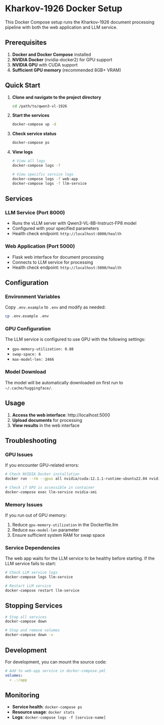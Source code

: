 # Kharkov-1926 Docker Setup

This Docker Compose setup runs the Kharkov-1926 document processing pipeline with both the web application and LLM service.

## Prerequisites

1. **Docker and Docker Compose** installed
2. **NVIDIA Docker** (nvidia-docker2) for GPU support
3. **NVIDIA GPU** with CUDA support
4. **Sufficient GPU memory** (recommended 8GB+ VRAM)

## Quick Start

1. **Clone and navigate to the project directory**
   ```bash
   cd /path/to/qwen3-vl-1926
   ```

2. **Start the services**
   ```bash
   docker-compose up -d
   ```

3. **Check service status**
   ```bash
   docker-compose ps
   ```

4. **View logs**
   ```bash
   # View all logs
   docker-compose logs -f
   
   # View specific service logs
   docker-compose logs -f web-app
   docker-compose logs -f llm-service
   ```

## Services

### LLM Service (Port 8000)
- Runs the vLLM server with Qwen3-VL-8B-Instruct-FP8 model
- Configured with your specified parameters
- Health check endpoint: `http://localhost:8000/health`

### Web Application (Port 5000)
- Flask web interface for document processing
- Connects to LLM service for processing
- Health check endpoint: `http://localhost:5000/health`

## Configuration

### Environment Variables
Copy `.env.example` to `.env` and modify as needed:
```bash
cp .env.example .env
```

### GPU Configuration
The LLM service is configured to use GPU with the following settings:
- `gpu-memory-utilization: 0.88`
- `swap-space: 6`
- `max-model-len: 2466`

### Model Download
The model will be automatically downloaded on first run to `~/.cache/huggingface/`.

## Usage

1. **Access the web interface**: http://localhost:5000
2. **Upload documents** for processing
3. **View results** in the web interface

## Troubleshooting

### GPU Issues
If you encounter GPU-related errors:
```bash
# Check NVIDIA Docker installation
docker run --rm --gpus all nvidia/cuda:12.1.1-runtime-ubuntu22.04 nvidia-smi

# Check if GPU is accessible in container
docker-compose exec llm-service nvidia-smi
```

### Memory Issues
If you run out of GPU memory:
1. Reduce `gpu-memory-utilization` in the Dockerfile.llm
2. Reduce `max-model-len` parameter
3. Ensure sufficient system RAM for swap space

### Service Dependencies
The web app waits for the LLM service to be healthy before starting. If the LLM service fails to start:
```bash
# Check LLM service logs
docker-compose logs llm-service

# Restart LLM service
docker-compose restart llm-service
```

## Stopping Services

```bash
# Stop all services
docker-compose down

# Stop and remove volumes
docker-compose down -v
```

## Development

For development, you can mount the source code:
```yaml
# Add to web-app service in docker-compose.yml
volumes:
  - .:/app
```

## Monitoring

- **Service health**: `docker-compose ps`
- **Resource usage**: `docker stats`
- **Logs**: `docker-compose logs -f [service-name]`
